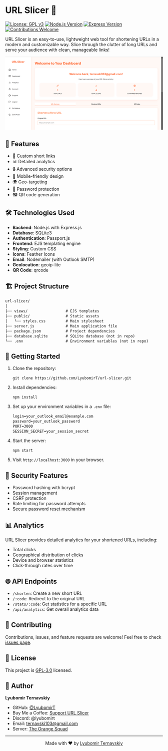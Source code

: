 # URL Slicer 🔪

[![License: GPL v3](https://img.shields.io/badge/License-GPLv3-blue.svg)](https://www.gnu.org/licenses/gpl-3.0)
[![Node.js Version](https://img.shields.io/badge/node-v14.x-green.svg)](https://nodejs.org)
[![Express Version](https://img.shields.io/badge/express-v4.18.2-blue.svg)](https://expressjs.com)
[![Contributions Welcome](https://img.shields.io/badge/contributions-welcome-brightgreen.svg?style=flat)](https://github.com/LyubomirT/url-slicer/issues)

URL Slicer is an easy-to-use, lightweight web tool for shortening URLs in a modern and customizable way. Slice through the clutter of long URLs and serve your audience with clean, manageable links!

![Demo](img/demo.png)

## 🚀 Features

- 🔗 Custom short links
- 📊 Detailed analytics
- 🔒 Advanced security options
- 📱 Mobile-friendly design
- 🌍 Geo-targeting
- 🔐 Password protection
- 🖼️ QR code generation

## 🛠️ Technologies Used

- **Backend**: Node.js with Express.js
- **Database**: SQLite3
- **Authentication**: Passport.js
- **Frontend**: EJS templating engine
- **Styling**: Custom CSS
- **Icons**: Feather Icons
- **Email**: Nodemailer (with Outlook SMTP)
- **Geolocation**: geoip-lite
- **QR Code**: qrcode

## 🏗️ Project Structure

```
url-slicer/
│
├── views/                 # EJS templates
├── public/                # Static assets
│   └── styles.css         # Main stylesheet
├── server.js              # Main application file
├── package.json           # Project dependencies
├── database.sqlite        # SQLite database (not in repo)
└── .env                   # Environment variables (not in repo)
```

## 🚀 Getting Started

1. Clone the repository:
   ```
   git clone https://github.com/LyubomirT/url-slicer.git
   ```

2. Install dependencies:
   ```
   npm install
   ```

3. Set up your environment variables in a `.env` file:
   ```
   login=your_outlook_email@example.com
   password=your_outlook_password
   PORT=3000
   SESSION_SECRET=your_session_secret
   ```

4. Start the server:
   ```
   npm start
   ```

5. Visit `http://localhost:3000` in your browser.

## 🔐 Security Features

- Password hashing with bcrypt
- Session management
- CSRF protection
- Rate limiting for password attempts
- Secure password reset mechanism

## 📊 Analytics

URL Slicer provides detailed analytics for your shortened URLs, including:

- Total clicks
- Geographical distribution of clicks
- Device and browser statistics
- Click-through rates over time

## 🌐 API Endpoints

- `/shorten`: Create a new short URL
- `/:code`: Redirect to the original URL
- `/stats/:code`: Get statistics for a specific URL
- `/api/analytics`: Get overall analytics data

## 🤝 Contributing

Contributions, issues, and feature requests are welcome! Feel free to check [issues page](https://github.com/LyubomirT/url-slicer/issues).

## 📜 License

This project is [GPL-3.0](https://www.gnu.org/licenses/gpl-3.0.en.html) licensed.

## 👤 Author

**Lyubomir Ternavskiy**

- GitHub: [@LyubomirT](https://github.com/LyubomirT)
- Buy Me a Coffee: [Support URL Slicer](https://www.buymeacoffee.com/lyubomirt)
- Discord: @lyubomirt
- Email: [ternavski103@gmail.com](mailto:ternavski103@gmail.com)
- Server: [The Orange Squad](https://discord.gg/the-orange-squad)

---

<p align="center">
  Made with ❤️ by <a href="https://github.com/LyubomirT">Lyubomir Ternavskiy</a>
</p>